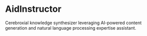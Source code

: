 # AidInstructor
Cerebroxial knowledge synthesizer leveraging AI-powered content generation and natural language processing expertise assistant.
